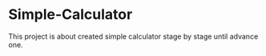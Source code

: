 # Simple-Calculator
This project is about created simple calculator stage by stage until advance one.
